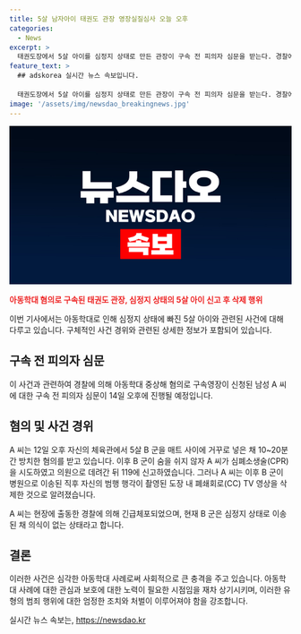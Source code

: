 ```yaml
---
title: 5살 남자아이 태권도 관장 영장실질심사 오늘 오후
categories:
  - News
excerpt: >
  태권도장에서 5살 아이를 심정지 상태로 만든 관장이 구속 전 피의자 심문을 받는다. 경찰에 따르면 30대 A씨는 아동학대 중상해로 구속영장이 신청됐으며, B군을 방치해 중태에 빠뜨린 혐의를 받고 있다. A씨는 심폐소생술을 시도하고 도장 내 CCTV 영상을 삭제한 후 119에 신고했으나, B군은 아직 의식이 없는 상태이다. A씨는 심문을 받은 뒤 구속 여부가 결정될 것으로 보인다.
feature_text: >
  ## adskorea 실시간 뉴스 속보입니다.

  태권도장에서 5살 아이를 심정지 상태로 만든 관장이 구속 전 피의자 심문을 받는다. 경찰에 따르면 30대 A씨는 아동학대 중상해로 구속영장이 신청됐으며, B군을 방치해 중태에 빠뜨린 혐의를 받고 있다. A씨는 심폐소생술을 시도하고 도장 내 CCTV 영상을 삭제한 후 119에 신고했으나, B군은 아직 의식이 없는 상태이다. A씨는 심문을 받은 뒤 구속 여부가 결정될 것으로 보인다.
image: '/assets/img/newsdao_breakingnews.jpg'
---
```


<p><img src="/assets/img/newsdao_breakingnews.jpg" alt="adskorea 속보" /></p>

<p><b><span style="color: #ee2323;">아동학대 혐의로 구속된 태권도 관장, 심정지 상태의 5살 아이 신고 후 삭제 행위</span></b></p>

<p>이번 기사에서는 아동학대로 인해 심정지 상태에 빠진 5살 아이와 관련된 사건에 대해 다루고 있습니다. 구체적인 사건 경위와 관련된 상세한 정보가 포함되어 있습니다. </p>

<h2 data-ke-size="size26">구속 전 피의자 심문</h2>

<p>이 사건과 관련하여 경찰에 의해 아동학대 중상해 혐의로 구속영장이 신청된 남성 A 씨에 대한 구속 전 피의자 심문이 14일 오후에 진행될 예정입니다. </p>

<h2 data-ke-size="size26">혐의 및 사건 경위</h2>

<p>A 씨는 12일 오후 자신의 체육관에서 5살 B 군을 매트 사이에 거꾸로 넣은 채 10~20분간 방치한 혐의를 받고 있습니다. 이후 B 군이 숨을 쉬지 않자 A 씨가 심폐소생술(CPR)을 시도하였고 의원으로 데려간 뒤 119에 신고하였습니다. 그러나 A 씨는 이후 B 군이 병원으로 이송된 직후 자신의 범행 행각이 촬영된 도장 내 폐쇄회로(CC) TV 영상을 삭제한 것으로 알려졌습니다.</p>

<p>A 씨는 현장에 출동한 경찰에 의해 긴급체포되었으며, 현재 B 군은 심정지 상태로 이송된 채 의식이 없는 상태라고 합니다.</p>

<h2 data-ke-size="size26">결론</h2>

<p>이러한 사건은 심각한 아동학대 사례로써 사회적으로 큰 충격을 주고 있습니다. 아동학대 사례에 대한 관심과 보호에 대한 노력이 필요한 시점임을 재차 상기시키며, 이러한 유형의 범죄 행위에 대한 엄정한 조치와 처벌이 이루어져야 함을 강조합니다.</p>
실시간 뉴스 속보는, <a href="https://newsdao.kr" rel="dofollow">https://newsdao.kr</a>


